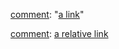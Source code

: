 [comment]: <> (This is a comment, it will not be included)
[comment]: <> (in  the output file unless you use it in)
[comment]: <> (a reference style link.)

[comment]: "[a link](https://github.com/user/repo/blob/branch/other_file.md/)"

[comment]: [a relative link](other_file.md)


